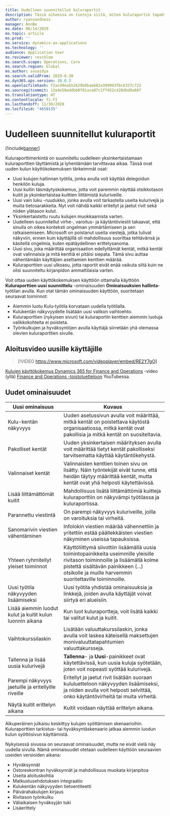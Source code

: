 ```yaml
---
title: Uudelleen suunnitellut kuluraportit
description: Tässä aiheessa on tietoja siitä, miten kuluraportin tapahtumien käyttökokemus on uusittu ja suunniteltu uudelleen Microsoft Dynamics 365 Financessa. Uusi kokemus yksinkertaistaa kuluraporttien valmistumista ja vähentää tarvittavaa aikaa.
author: ryansandness
manager: AnnBe
ms.date: 06/14/2019
ms.topic: article
ms.prod: ''
ms.service: dynamics-ax-applications
ms.technology: ''
audience: Application User
ms.reviewer: roschlom
ms.search.scope: Operations, Core
ms.search.region: Global
ms.author: suvaidya
ms.search.validFrom: 2019-6-30
ms.dyn365.ops.version: 10.0.3
ms.openlocfilehash: f2acd9eab52629b0baeb82a399993fbc6337c722
ms.sourcegitcommit: 13a4e58eddbb0f81aca07c1ff452c420dbd8a68f
ms.translationtype: HT
ms.contentlocale: fi-FI
ms.lasthandoff: 11/30/2020
ms.locfileid: "4650135"
---
```

# <a name="redesigned-expense-reports"></a>Uudelleen suunnitellut kuluraportit
[!include[banner](../includes/banner.md)]

Kuluraporttimerkintä on suunniteltu uudelleen yksinkertaistamaan kuluraporttien täyttämistä ja lyhentämään tarvittavaa aikaa. Tässä ovat uuden kulun käyttökokemuksen tärkeimmät osat:

- Uusi kulujen hallinnan työtila, jonka avulla voit käyttää delegoidun henkilön kuluja.
- Uusi kuitin täsmäytyskokemus, jotta voit paremmin näyttää otsikkotason kuitit ja yksinkertaistaa kuittien liittämistä kuluriveille.
- Uusi vain luku -ruudukko, jonka avulla voit tarkastella useita kulurivejä ja muita tietosarakkeita. Nyt voit nähdä kaikki eritellyt ja jaetut rivit sekä niiden ylätason kulut.
- Yksinkertaistettu ruutu kulujen muokkaamista varten.
- Uudelleen suunnitellut virhe-, varoitus- ja käytäntöviestit takaavat, että sinulla on oikea konteksti ongelman ymmärtämiseen ja sen ratkaisemiseen. Microsoft on poistanut useita viestejä, jotka tulivat näkyviin, ennen kuin käyttäjillä oli mahdollisuus suorittaa tehtävänsä ja käsitellä ongelmia, kuten epätäydellinen erittelysanoma.
- Uusi sivu, joka määrittää organisaation edellyttämät kentät, mitkä kentät ovat valinnaisia ja mitä kenttiä ei pitäisi siepata. Tämä sivu auttaa vähentämään käyttäjien asettamien kenttien määrää.
- Kuluraporttien uusi ulkoasu, jotta raportit eivät enää vaikuta siltä kuin ne olisi suunniteltu kirjanpidon ammattilaisia varten.

Voit ottaa uuden käyttökokemuksen käyttöön ottamalla käyttöön **Kuluraporttien uusi suunnittelu** -ominaisuuden **Ominaisuuksien hallinta**-työtilan avulla. Kun otat tämän ominaisuuden käyttöön, suoritetaan seuraavat toiminnot:

- Aiemmin luotu Kulu-työtila korvataan uudella työtilalla.
- Kulukentän näkyvyydelle lisätään uusi valikon vaihtoehto.
- Kuluraporttien (nykyisen sivun) tai kuluraportin kenttien aiemmin luotuja valikkokohteita ei poisteta.
- Työnkulkujen ja hyväksyntöjen avulla käyttäjä siirretään yhä olemassa olevien kuluraporttien sivulle.

## <a name="getting-started-video-for-new-users"></a>Aloitusvideo uusille käyttäjille

> [!VIDEO https://www.microsoft.com/videoplayer/embed/RE2Y7gO]

[Kulujen käyttökokemus Dynamics 365 for Finance and Operations](https://youtu.be/Ocy-MsTvEE0) -video (yllä) [Finance and Operations -toistoluetteloon](https://www.youtube.com/playlist?list=PLcakwueIHoT_SYfIaPGoOhloFoCXiUSyW) YouTubessa.

## <a name="new-features"></a>Uudet ominaisuudet

| Uusi ominaisuus | Kuvaus |
|---|----|
| Kulu-kentän näkyvyys | Uuden asetussivun avulla voit määrittää, mitkä kentät on poistettava käytöstä organisaatiossa, mitkä kentät ovat pakollisia ja mitkä kentät on suositeltavia. |
| Pakolliset kentät | Uuden yksinkertaisen määrityksen avulla voit määrittää tietyt kentät pakolliseksi tarvitsematta käyttää käytäntökehystä. |
| Valinnaiset kentät | Valinnaisten kenttien toinen sivu on lisätty. Näin työntekijät eivät tunne, että heidän täytyy määrittää kentät, mutta kentät ovat yhä helposti käytettävissä. |
| Lisää liittämättömät kuitit | Mahdollisuus lisätä liittämättömiä kuitteja kuluraporttiin on näkyvämpi työtilassa ja kuluraportissa. |
| Parannettu viestintä | On parempi näkyvyys kuluriveille, joilla on varoituksia tai virheitä. |
| Sanomarivin viestien vähentäminen| Infolokin viestien määrää vähennettiin ja yritettiin estää päällekkäisten viestien näkyminen useissa tapauksissa. |
| Yhteen ryhmitellyt yleiset toiminnot | Käyttöliittymä siivottiin lisäämällä uusia toimintopainikkeita useimmille yleisille rivitason toiminnoille ja lisäämällä kolme pistettä sisältävän painikkeen (...) otsikolle ja muille harvemmin suoritettaville toiminnoille. |
| Uusi työtila näkyvyyden lisäämiseksi | Uusi työtila yhdistää ominaisuuksia ja linkkejä, joiden avulla käyttäjät voivat siirtyä eri alueisiin. |
| Lisää aiemmin luodut kulut ja kuitit kulun luonnin aikana | Kun luot kuluraportteja, voit lisätä kaikki tai valitut kulut ja kuitit. |
| Vaihtokurssilaskin | Lisätään valuuttakurssilaskin, jonka avulla voit laskea käteisellä maksettujen monivaluuttatapahtumien valuuttakursseja. |
| Tallenna ja lisää uusia kulurivejä | **Tallenna**- ja **Uusi**-painikkeet ovat käytettävissä, kun uusia kuluja syötetään, joten voit nopeasti syöttää kulurivejä. |
| Parempi näkyvyys jaetuille ja eritellyille riveille | Eritellyt ja jaetut rivit lisätään suoraan kululuetteloon näkyvyyden lisäämiseksi, ja niiden avulla voit helposti selvittää, onko käytäntövirheitä tai muita virheitä. |
| Näytä kuitit erittelyn aikana | Kuitit voidaan näyttää erittelyn aikana. |

Alkuperäinen julkaisu keskittyy kulujen syöttämisen skenaarioihin. Kuluraporttien tarkistus- tai hyväksyntäskenaario jatkaa aiemmin luodun kulun syöttösivun käyttämistä.

Nykyisessä sivussa on seuraavat ominaisuudet, mutta ne eivät vielä näy uudella sivulla. Nämä ominaisuudet otetaan uudelleen käyttöön seuraavien useiden versioiden aikana:

- Hyväksynnät
- Ostoreskontran hyväksynnät ja mahdollisuus muokata kirjanpitoa
- Useita aloituskohtia
- Matkustusehdotuksen integraatio
- Kulukentän näkyvyyden tietoentiteetti
- Päivärahakulujen kirjaus
- Rivitason työnkulku
- Väliaikaisen hyväksyjän tuki
- Lisäerittely
